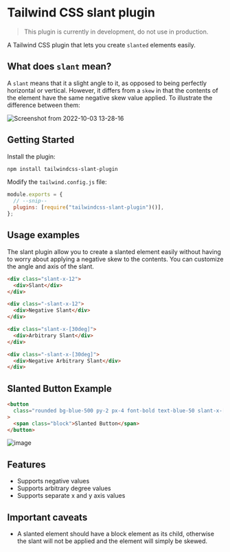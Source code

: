 # Tailwind CSS slant plugin

> This plugin is currently in development, do not use in production.

A Tailwind CSS plugin that lets you create `slanted` elements easily.

## What does `slant` mean?

A `slant` means that it a slight angle to it, as opposed to being perfectly horizontal or vertical. However, it differs
from a `skew` in that the contents of the element have the same negative skew value applied. To illustrate the difference between them:

![Screenshot from 2022-10-03 13-28-16](https://user-images.githubusercontent.com/808734/193566289-12b3e010-8dbc-4318-bf3d-c79a7863e525.png)

## Getting Started

Install the plugin:

```bash
npm install tailwindcss-slant-plugin
```

Modify the `tailwind.config.js` file:

```js
module.exports = {
  // --snip--
  plugins: [require("tailwindcss-slant-plugin")()],
};
```

## Usage examples

The slant plugin allow you to create a slanted element easily without having to worry about applying a negative skew to
the contents. You can customize the angle and axis of the slant.

```html
<div class="slant-x-12">
  <div>Slant</div>
</div>

<div class="-slant-x-12">
  <div>Negative Slant</div>
</div>

<div class="slant-x-[30deg]">
  <div>Arbitrary Slant</div>
</div>

<div class="-slant-x-[30deg]">
  <div>Negative Arbitrary Slant</div>
</div>
```

## Slanted Button Example

```html
<button
  class="rounded bg-blue-500 py-2 px-4 font-bold text-blue-50 slant-x-[30deg]"
>
  <span class="block">Slanted Button</span>
</button>
```

![image](https://user-images.githubusercontent.com/808734/193591836-cfcf0247-ed65-419e-884a-38541732de84.png)

## Features

- Supports negative values
- Supports arbitrary degree values
- Supports separate x and y axis values

## Important caveats

- A slanted element should have a block element as its child, otherwise the slant will not be applied and the element will simply be skewed.
